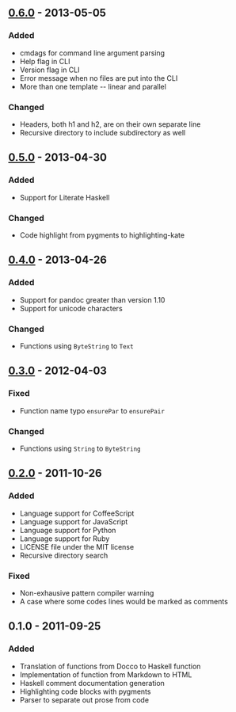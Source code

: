 ## [0.6.0] - 2013-05-05

### Added

* cmdags for command line argument parsing
* Help flag in CLI
* Version flag in CLI
* Error message when no files are put into the CLI
* More than one template -- linear and parallel

### Changed

* Headers, both h1 and h2, are on their own separate line
* Recursive directory to include subdirectory as well

## [0.5.0] - 2013-04-30

### Added

* Support for Literate Haskell

### Changed

* Code highlight from pygments to highlighting-kate

## [0.4.0] - 2013-04-26

### Added

* Support for pandoc greater than version 1.10
* Support for unicode characters

### Changed

* Functions using `ByteString` to `Text`

## [0.3.0] - 2012-04-03

### Fixed

* Function name typo `ensurePar` to `ensurePair`

### Changed

* Functions using `String` to `ByteString`

## [0.2.0] - 2011-10-26

### Added

* Language support for CoffeeScript
* Language support for JavaScript
* Language support for Python
* Language support for Ruby
* LICENSE file under the MIT license
* Recursive directory search

### Fixed

* Non-exhausive pattern compiler warning
* A case where some codes lines would be marked as comments

## 0.1.0 - 2011-09-25

### Added

* Translation of functions from Docco to Haskell function
* Implementation of function from Markdown to HTML
* Haskell comment documentation generation
* Highlighting code blocks with pygments
* Parser to separate out prose from code

[0.6.0]: https://github.com/sourrust/hyakko/compare/v0.5.0...v0.6.0
[0.5.0]: https://github.com/sourrust/hyakko/compare/v0.4.0...v0.5.0
[0.4.0]: https://github.com/sourrust/hyakko/compare/v0.3.0...v0.4.0
[0.3.0]: https://github.com/sourrust/hyakko/compare/v0.2.0...v0.3.0
[0.2.0]: https://github.com/sourrust/hyakko/compare/1362ad0...v0.2.0
